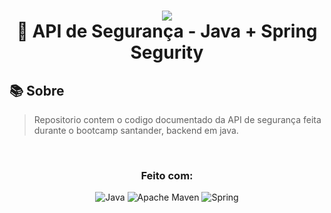 <h1 align="center">
    <img src="https://github.com/othneildrew/Best-README-Template/raw/master/images/logo.png">
 <br>🌺 API de Segurança - Java + Spring Segurity
</h1>


## 📚 Sobre 
> Repositorio contem o codigo documentado da API de segurança feita durante o bootcamp santander, backend em java. 
<br>



<div align="center">

  ### Feito com:
 ![Java](https://img.shields.io/badge/java-%23ED8B00.svg?style=for-the-badge&logo=openjdk&logoColor=white) ![Apache Maven](https://img.shields.io/badge/Apache%20Maven-C71A36?style=for-the-badge&logo=Apache%20Maven&logoColor=white) ![Spring](https://img.shields.io/badge/spring-%236DB33F.svg?style=for-the-badge&logo=spring&logoColor=white)

  </div>
